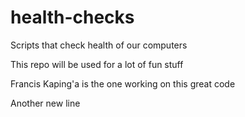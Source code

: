 # health-checks
Scripts that check health of our computers

This repo will be used for a lot of fun stuff

Francis Kaping'a is the one working on this great code

Another new line
